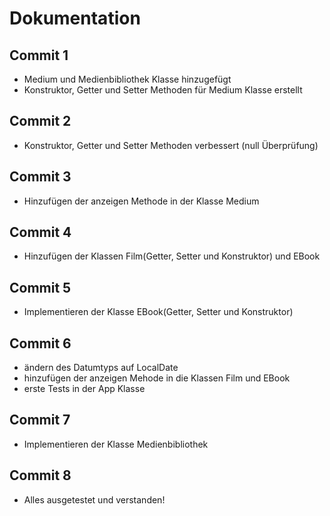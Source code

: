 # Dokumentation
## Commit 1
- Medium und Medienbibliothek Klasse hinzugefügt
- Konstruktor, Getter und Setter Methoden für Medium Klasse erstellt
## Commit 2
- Konstruktor, Getter und Setter Methoden verbessert (null Überprüfung)
## Commit 3
- Hinzufügen der anzeigen Methode in der Klasse Medium
## Commit 4
- Hinzufügen der Klassen Film(Getter, Setter und Konstruktor) und EBook


## Commit 5
- Implementieren der Klasse EBook(Getter, Setter und Konstruktor)
## Commit 6
- ändern des Datumtyps auf LocalDate
- hinzufügen der anzeigen Mehode in die Klassen Film und EBook
- erste Tests in der App Klasse
## Commit 7
- Implementieren der Klasse Medienbibliothek

## Commit 8
- Alles ausgetestet und verstanden!